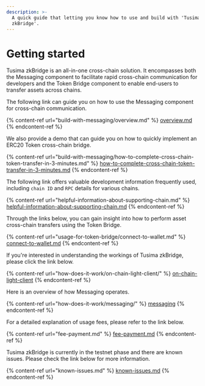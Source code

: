```yaml
---
description: >-
  A quick guide that letting you know how to use and build with 'Tusima
  zkBridge'.
---
```


# Getting started

Tusima zkBridge is an all-in-one cross-chain solution. It encompasses both the Messaging component to facilitate rapid cross-chain communication for developers and the Token Bridge component to enable end-users to transfer assets across chains.

The following link can guide you on how to use the Messaging component for cross-chain communication.

{% content-ref url="build-with-messaging/overview.md" %}
[overview.md](build-with-messaging/overview.md)
{% endcontent-ref %}

We also provide a demo that can guide you on how to quickly implement an ERC20 Token cross-chain bridge.

{% content-ref url="build-with-messaging/how-to-complete-cross-chain-token-transfer-in-3-minutes.md" %}
[how-to-complete-cross-chain-token-transfer-in-3-minutes.md](build-with-messaging/how-to-complete-cross-chain-token-transfer-in-3-minutes.md)
{% endcontent-ref %}

The following link offers valuable development information frequently used, including `chain ID` and `RPC` details for various chains.

{% content-ref url="helpful-information-about-supporting-chain.md" %}
[helpful-information-about-supporting-chain.md](helpful-information-about-supporting-chain.md)
{% endcontent-ref %}

Through the links below, you can gain insight into how to perform asset cross-chain transfers using the Token Bridge.

{% content-ref url="usage-for-token-bridge/connect-to-wallet.md" %}
[connect-to-wallet.md](usage-for-token-bridge/connect-to-wallet.md)
{% endcontent-ref %}

If you're interested in understanding the workings of Tusima zkBridge, please click the link below.

{% content-ref url="how-does-it-work/on-chain-light-client/" %}
[on-chain-light-client](how-does-it-work/on-chain-light-client/)
{% endcontent-ref %}

Here is an overview of how Messaging operates.

{% content-ref url="how-does-it-work/messaging/" %}
[messaging](how-does-it-work/messaging/)
{% endcontent-ref %}

For a detailed explanation of usage fees, please refer to the link below.

{% content-ref url="fee-payment.md" %}
[fee-payment.md](fee-payment.md)
{% endcontent-ref %}

Tusima zkBridge is currently in the testnet phase and there are known issues. Please check the link below for more information.

{% content-ref url="known-issues.md" %}
[known-issues.md](known-issues.md)
{% endcontent-ref %}
